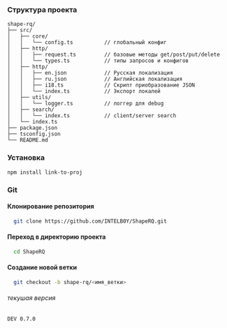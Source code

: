 ### Структура проекта

```
shape-rq/
├── src/
│   ├── core/
│   │   └── config.ts          // глобальный конфиг
│   ├── http/
│   │   ├── request.ts         // базовые методы get/post/put/delete
│   │   └── types.ts           // типы запросов и конфигов
│   ├── http/
│   │   ├── en.json            // Русская локализация
│   │   ├── ru.json            // Английская локализация
│   │   ├── i18.ts             // Скрипт приобразование JSON
│   │   └── index.ts           // Экспорт локалей
│   ├── utils/
│   │   └── logger.ts          // логгер для debug
│   ├── search/
│   │   └── index.ts           // client/server search
│   └── index.ts
├── package.json
├── tsconfig.json
└── README.md
```

### Установка

```npm
npm install link-to-proj
```

### Git

#### Клонирование репозитория

```bash
  git clone https://github.com/INTELB0Y/ShapeRQ.git
```

#### Переход в директорию проекта

```bash
  cd ShapeRQ
```

#### Создание новой ветки

```bash
  git checkout -b shape-rq/<имя_ветки>
```

###### текушая версия

`DEV 0.7.0`
